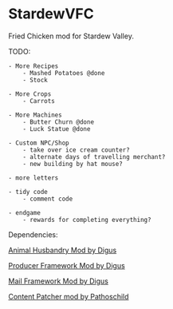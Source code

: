 # StardewVFC

Fried Chicken mod for Stardew Valley.

TODO:

    - More Recipes
        - Mashed Potatoes @done
        - Stock

    - More Crops
        - Carrots

    - More Machines
        - Butter Churn @done
        - Luck Statue @done

    - Custom NPC/Shop
        - take over ice cream counter?
        - alternate days of travelling merchant?
        - new building by hat mouse?

    - more letters

    - tidy code
        - comment code

    - endgame
        - rewards for completing everything?



Dependencies:

[Animal Husbandry Mod by Digus](https://stackoverflow.com/questions/7653483/github-relative-link-in-markdown-file/7658676)

[Producer Framework Mod by Digus](https://www.nexusmods.com/stardewvalley/mods/4970)

[Mail Framework Mod by Digus](https://www.nexusmods.com/stardewvalley/mods/1536)

[Content Patcher mod by Pathoschild](https://www.nexusmods.com/stardewvalley/mods/1915)
